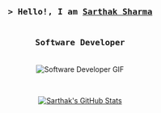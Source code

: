   <h3 align="center">
    <samp>&gt; Hello!, I am
       <b><a target="_blank" href="https://www.sarthaksharma.com.np">Sarthak Sharma</a></b>
    </samp>
  </h3>
  
  <h3 align="center">
    <samp>
        <br>
        Software Developer
        <br/>
        <br>
    </samp>
  </h3>

  <!-- About Section -->
  <p align="center">
    <img src="https://i.pinimg.com/originals/79/9e/0d/799e0d7779f6ea6c3a89885ff60c55af.gif" alt="Software Developer GIF" />
  </p>
  
  <br />
  
  <p align="center">
      <a href="https://github.com/devrahulbanjara/">
      <img src="https://nirzak-streak-stats.vercel.app/?user=ssarthaks&theme=radical&border=7F3FBF&background=0D1117" alt="Sarthak's GitHub Stats" />
      </a>
  </p>
